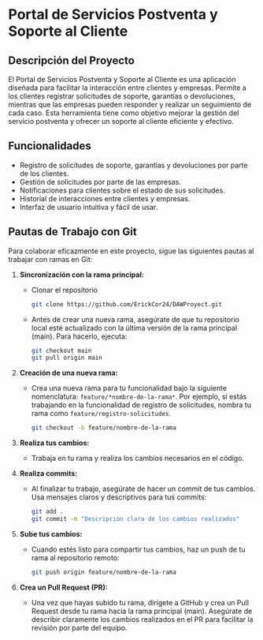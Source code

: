 # Portal de Servicios Postventa y Soporte al Cliente

## Descripción del Proyecto

El Portal de Servicios Postventa y Soporte al Cliente es una aplicación diseñada para facilitar la interacción entre clientes y empresas. Permite a los clientes registrar solicitudes de soporte, garantías o devoluciones, mientras que las empresas pueden responder y realizar un seguimiento de cada caso. Esta herramienta tiene como objetivo mejorar la gestión del servicio postventa y ofrecer un soporte al cliente eficiente y efectivo.

## Funcionalidades

- Registro de solicitudes de soporte, garantías y devoluciones por parte de los clientes.
- Gestión de solicitudes por parte de las empresas.
- Notificaciones para clientes sobre el estado de sus solicitudes.
- Historial de interacciones entre clientes y empresas.
- Interfaz de usuario intuitiva y fácil de usar.

## Pautas de Trabajo con Git

Para colaborar eficazmente en este proyecto, sigue las siguientes pautas al trabajar con ramas en Git:

1. **Sincronización con la rama principal:**
   - Clonar el repositorio 
       ```bash
     git clone https://github.com/ErickCor24/DAWProyect.git
     ```
   - Antes de crear una nueva rama, asegúrate de que tu repositorio local esté actualizado con la última versión de la rama principal (main). Para hacerlo, ejecuta:
     ```bash
     git checkout main
     git pull origin main
     ```

2. **Creación de una nueva rama:**
   - Crea una nueva rama para tu funcionalidad bajo la siguiente nomenclatura: `feature/*nombre-de-la-rama*`. Por ejemplo, si estás trabajando en la funcionalidad de registro de solicitudes, nombra tu rama como `feature/registro-solicitudes`.
     ```bash
     git checkout -b feature/nombre-de-la-rama
     ```

3. **Realiza tus cambios:**
   - Trabaja en tu rama y realiza los cambios necesarios en el código.

4. **Realiza commits:**
   - Al finalizar tu trabajo, asegúrate de hacer un commit de tus cambios. Usa mensajes claros y descriptivos para tus commits:
     ```bash
     git add .
     git commit -m "Descripción clara de los cambios realizados"
     ```

5. **Sube tus cambios:**
   - Cuando estés listo para compartir tus cambios, haz un push de tu rama al repositorio remoto:
     ```bash
     git push origin feature/nombre-de-la-rama
     ```

6. **Crea un Pull Request (PR):**
   - Una vez que hayas subido tu rama, dirígete a GitHub y crea un Pull Request desde tu rama hacia la rama principal (main). Asegúrate de describir claramente los cambios realizados en el PR para facilitar la revisión por parte del equipo.